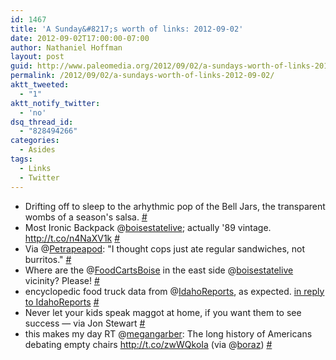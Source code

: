 ```yaml
---
id: 1467
title: 'A Sunday&#8217;s worth of links: 2012-09-02'
date: 2012-09-02T17:00:00-07:00
author: Nathaniel Hoffman
layout: post
guid: http://www.paleomedia.org/2012/09/02/a-sundays-worth-of-links-2012-09-02/
permalink: /2012/09/02/a-sundays-worth-of-links-2012-09-02/
aktt_tweeted:
  - "1"
aktt_notify_twitter:
  - 'no'
dsq_thread_id:
  - "828494266"
categories:
  - Asides
tags:
  - Links
  - Twitter
---
```

<ul class="aktt_tweet_digest">
  <li>
    Drifting off to sleep to the arhythmic pop of the Bell Jars, the transparent wombs of a season's salsa. <a href="http://twitter.com/paleomedia/statuses/239952729110360064" class="aktt_tweet_time">#</a>
  </li>
  <li>
    Most Ironic Backpack @<a href="http://twitter.com/boisestatelive" class="aktt_username">boisestatelive</a>; actually '89 vintage. <a href="http://t.co/n4NaXV1k" rel="nofollow">http://t.co/n4NaXV1k</a> <a href="http://twitter.com/paleomedia/statuses/240461439821807617" class="aktt_tweet_time">#</a>
  </li>
  <li>
    Via @<a href="http://twitter.com/Petrapeapod" class="aktt_username">Petrapeapod</a>: "I thought cops just ate regular sandwiches, not burritos." <a href="http://twitter.com/paleomedia/statuses/241048519937499136" class="aktt_tweet_time">#</a>
  </li>
  <li>
    Where are the @<a href="http://twitter.com/FoodCartsBoise" class="aktt_username">FoodCartsBoise</a> in the east side @<a href="http://twitter.com/boisestatelive" class="aktt_username">boisestatelive</a> vicinity? Please! <a href="http://twitter.com/paleomedia/statuses/241192431922581504" class="aktt_tweet_time">#</a>
  </li>
  <li>
    encyclopedic food truck data from @<a href="http://twitter.com/IdahoReports" class="aktt_username">IdahoReports</a>, as expected. <a href="http://twitter.com/IdahoReports/statuses/241198096288206848" class="aktt_tweet_reply">in reply to IdahoReports</a> <a href="http://twitter.com/paleomedia/statuses/241199794096332803" class="aktt_tweet_time">#</a>
  </li>
  <li>
    Never let your kids speak maggot at home, if you want them to see success &#8212; via Jon Stewart <a href="http://twitter.com/paleomedia/statuses/241390229896970240" class="aktt_tweet_time">#</a>
  </li>
  <li>
    this makes my day RT @<a href="http://twitter.com/megangarber" class="aktt_username">megangarber</a>: The long history of Americans debating empty chairs <a href="http://t.co/zwWQkoIa" rel="nofollow">http://t.co/zwWQkoIa</a> (via @<a href="http://twitter.com/boraz" class="aktt_username">boraz</a>) <a href="http://twitter.com/paleomedia/statuses/241549094114430976" class="aktt_tweet_time">#</a>
  </li>
</ul>